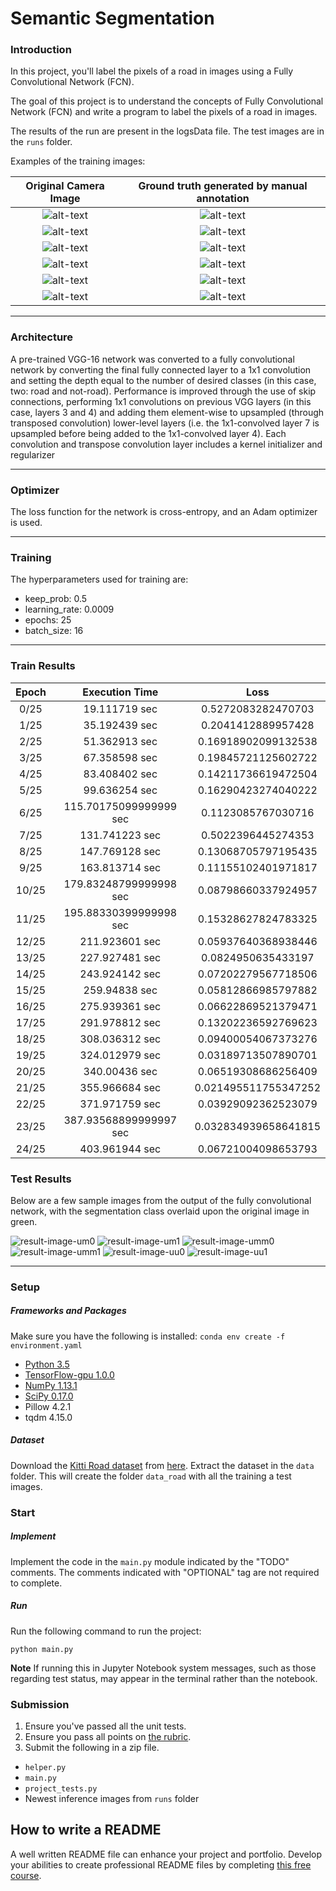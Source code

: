 [//]: # (Image References)

[animated-output]: ./runs/1504658354.6969173/anim_road.gif

[image-um0]: ./data/um_000000.png
[image-um1]: ./data/um_000001.png
[image-umm0]: ./data/umm_000000.png
[image-umm1]: ./data/umm_000001.png
[image-uu0]: ./data/uu_000000.png
[image-uu1]: ./data/uu_000001.png

[gtimage-um0]: ./data/um_lane_000000.png
[gtimage-um1]: ./data/um_lane_000001.png
[gtimage-umm0]: ./data/umm_road_000000.png
[gtimage-umm1]: ./data/umm_road_000001.png
[gtimage-uu0]: ./data/uu_road_000000.png
[gtimage-uu1]: ./data/uu_road_000001.png

[result-image-um0]: ./runs/1504658354.6969173/um_000000.png
[result-image-um1]: ./runs/1504658354.6969173/um_000001.png
[result-image-umm0]: ./runs/1504658354.6969173/umm_000000.png
[result-image-umm1]: ./runs/1504658354.6969173/umm_000001.png
[result-image-uu0]: ./runs/1504658354.6969173/uu_000000.png
[result-image-uu1]: ./runs/1504658354.6969173/uu_000001.png

# Semantic Segmentation

### Introduction
In this project, you'll label the pixels of a road in images using a Fully Convolutional Network (FCN).

The goal of this project is to understand the concepts of Fully Convolutional Network (FCN) and write a program to label the pixels of a road in images.

The results of the run are present in the logsData file. The test images are in the `runs` folder.

Examples of the training images:

Original Camera Image   |  Ground truth generated by manual annotation  
:----------------------:|:--------------------------------------------:
![alt-text][image-um0]  | ![alt-text][gtimage-um0]  
![alt-text][image-um1]  | ![alt-text][gtimage-um1]  
![alt-text][image-umm0]  | ![alt-text][gtimage-umm0]  
![alt-text][image-umm1]  | ![alt-text][gtimage-umm1]  
![alt-text][image-uu0]  | ![alt-text][gtimage-uu0]  
![alt-text][image-uu1]  | ![alt-text][gtimage-uu1]  

---

### Architecture

A pre-trained VGG-16 network was converted to a fully convolutional network by converting the final fully connected layer to a 1x1 convolution and setting the depth equal to the number of desired classes (in this case, two: road and not-road). Performance is improved through the use of skip connections, performing 1x1 convolutions on previous VGG layers (in this case, layers 3 and 4) and adding them element-wise to upsampled (through transposed convolution) lower-level layers (i.e. the 1x1-convolved layer 7 is upsampled before being added to the 1x1-convolved layer 4). Each convolution and transpose convolution layer includes a kernel initializer and regularizer

---

### Optimizer

The loss function for the network is cross-entropy, and an Adam optimizer is used.

---

### Training

The hyperparameters used for training are:

  - keep_prob: 0.5
  - learning_rate: 0.0009
  - epochs: 25
  - batch_size: 16

---

### Train Results
Epoch   |  Execution Time   |  Loss
:-------:|:-----------------:|:-----------------:
0/25 | 19.111719 sec | 0.5272083282470703
1/25 | 35.192439 sec | 0.2041412889957428
2/25 | 51.362913 sec | 0.16918902099132538
3/25 | 67.358598 sec | 0.19845721125602722
4/25 | 83.408402 sec | 0.14211736619472504
5/25 | 99.636254 sec | 0.16290423274040222
6/25 | 115.70175099999999 sec | 0.1123085767030716
7/25 | 131.741223 sec | 0.5022396445274353
8/25 | 147.769128 sec | 0.13068705797195435
9/25 | 163.813714 sec | 0.11155102401971817
10/25 | 179.83248799999998 sec | 0.08798660337924957
11/25 | 195.88330399999998 sec | 0.15328627824783325
12/25 | 211.923601 sec | 0.05937640368938446
13/25 | 227.927481 sec | 0.0824950635433197
14/25 | 243.924142 sec | 0.07202279567718506
15/25 | 259.94838 sec | 0.05812866985797882
16/25 | 275.939361 sec | 0.06622869521379471
17/25 | 291.978812 sec | 0.13202236592769623
18/25 | 308.036312 sec | 0.09400054067373276
19/25 | 324.012979 sec | 0.03189713507890701
20/25 | 340.00436 sec | 0.06519308686256409
21/25 | 355.966684 sec | 0.021495511755347252
22/25 | 371.971759 sec | 0.03929092362523079
23/25 | 387.93568899999997 sec | 0.032834939658641815
24/25 | 403.961944 sec | 0.06721004098653793

### Test Results 

Below are a few sample images from the output of the fully convolutional network, with the segmentation class overlaid upon the original image in green.

![result-image-um0](./runs/1504658354.6969173/um_000000.png)
![result-image-um1](./runs/1504658354.6969173/um_000001.png)
![result-image-umm0](./runs/1504658354.6969173/umm_000000.png)
![result-image-umm1](./runs/1504658354.6969173/umm_000001.png)
![result-image-uu0](./runs/1504658354.6969173/uu_000000.png)
![result-image-uu1](./runs/1504658354.6969173/uu_000001.png)

---

### Setup
##### Frameworks and Packages
Make sure you have the following is installed:
`conda env create -f environment.yaml`

 - [Python 3.5](https://www.python.org/)
 - [TensorFlow-gpu 1.0.0](https://www.tensorflow.org/)
 - [NumPy 1.13.1](http://www.numpy.org/)
 - [SciPy 0.17.0](https://www.scipy.org/)
 - Pillow 4.2.1
 - tqdm 4.15.0
##### Dataset
Download the [Kitti Road dataset](http://www.cvlibs.net/datasets/kitti/eval_road.php) from [here](http://www.cvlibs.net/download.php?file=data_road.zip).  Extract the dataset in the `data` folder.  This will create the folder `data_road` with all the training a test images.

### Start
##### Implement
Implement the code in the `main.py` module indicated by the "TODO" comments.
The comments indicated with "OPTIONAL" tag are not required to complete.
##### Run
Run the following command to run the project:
```
python main.py
```
**Note** If running this in Jupyter Notebook system messages, such as those regarding test status, may appear in the terminal rather than the notebook.

### Submission
1. Ensure you've passed all the unit tests.
2. Ensure you pass all points on [the rubric](https://review.udacity.com/#!/rubrics/989/view).
3. Submit the following in a zip file.
 - `helper.py`
 - `main.py`
 - `project_tests.py`
 - Newest inference images from `runs` folder
 
 ## How to write a README
A well written README file can enhance your project and portfolio.  Develop your abilities to create professional README files by completing [this free course](https://www.udacity.com/course/writing-readmes--ud777).
